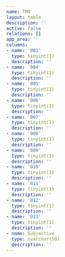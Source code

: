 ```yaml
---
name: TMO
layout: table
description: ''
active: false
relations: []
app_area: ''
columns:
- name: '001'
  type: tinyint(1)
  description: ''
- name: '004'
  type: tinyint(1)
  description: ''
- name: '005'
  type: tinyint(1)
  description: ''
- name: '006'
  type: tinyint(1)
  description: ''
- name: '007'
  type: tinyint(1)
  description: ''
- name: '008'
  type: tinyint(1)
  description: ''
- name: '009'
  type: tinyint(1)
  description: ''
- name: '010'
  type: tinyint(1)
  description: ''
- name: '011'
  type: tinyint(1)
  description: ''
- name: '012'
  type: tinyint(1)
  description: ''
- name: '013'
  type: tinyint(1)
  description: ''
- name: Subjective
  type: nvarchar(50)
  description: ''
---
```


